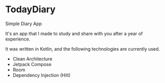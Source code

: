 # TodayDiary
Simple Diary App

It's an app that I made to study and share with you after a year of experience.

It was written in Kotlin, and the following technologies are currently used.

- Clean Architecture
- Jetpack Compose
- Room
- Dependency Injection (Hilt)

